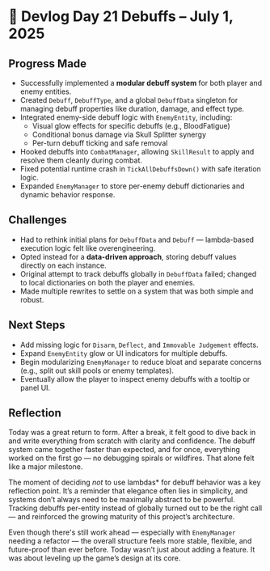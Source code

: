 # 📘 Devlog Day 21 Debuffs – July 1, 2025

## **Progress Made**
- Successfully implemented a **modular debuff system** for both player and enemy entities.
- Created `Debuff`, `DebuffType`, and a global `DebuffData` singleton for managing debuff properties like duration, damage, and effect type.
- Integrated enemy-side debuff logic with `EnemyEntity`, including:
  - Visual glow effects for specific debuffs (e.g., BloodFatigue)
  - Conditional bonus damage via Skull Splitter synergy
  - Per-turn debuff ticking and safe removal
- Hooked debuffs into `CombatManager`, allowing `SkillResult` to apply and resolve them cleanly during combat.
- Fixed potential runtime crash in `TickAllDebuffsDown()` with safe iteration logic.
- Expanded `EnemyManager` to store per-enemy debuff dictionaries and dynamic behavior response.

## **Challenges**
- Had to rethink initial plans for `DebuffData` and `Debuff` — lambda-based execution logic felt like overengineering.
- Opted instead for a **data-driven approach**, storing debuff values directly on each instance.
- Original attempt to track debuffs globally in `DebuffData` failed; changed to local dictionaries on both the player and enemies.
- Made multiple rewrites to settle on a system that was both simple and robust.

## **Next Steps**
- Add missing logic for `Disarm`, `Deflect`, and `Immovable Judgement` effects.
- Expand `EnemyEntity` glow or UI indicators for multiple debuffs.
- Begin modularizing `EnemyManager` to reduce bloat and separate concerns (e.g., split out skill pools or enemy templates).
- Eventually allow the player to inspect enemy debuffs with a tooltip or panel UI.

## **Reflection**
Today was a great return to form. After a break, it felt good to dive back in and write everything from scratch with clarity and confidence. The debuff system came together faster than expected, and for once, everything worked on the first go — no debugging spirals or wildfires. That alone felt like a major milestone.

The moment of deciding *not* to use lambdas* for debuff behavior was a key reflection point. It’s a reminder that elegance often lies in simplicity, and systems don’t always need to be maximally abstract to be powerful. Tracking debuffs per-entity instead of globally turned out to be the right call — and reinforced the growing maturity of this project’s architecture.

Even though there's still work ahead — especially with `EnemyManager` needing a refactor — the overall structure feels more stable, flexible, and future-proof than ever before. Today wasn’t just about adding a feature. It was about leveling up the game’s design at its core.
